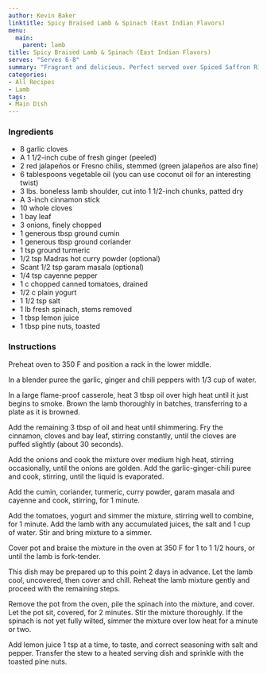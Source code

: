 ```yaml
---
author: Kevin Baker
linktitle: Spicy Braised Lamb & Spinach (East Indian Flavors)
menu:
  main:
    parent: lamb
title: Spicy Braised Lamb & Spinach (East Indian Flavors)
serves: "Serves 6-8"
summary: "Fragrant and delicious. Perfect served over Spiced Saffron Rice."
categories:
- All Recipes
- Lamb
tags:
- Main Dish
---
```

### Ingredients

<div class="ingredient-list">

* 8 garlic cloves  
* A 1 1/2-inch cube of fresh ginger (peeled)  
* 2 red jalapeños or Fresno chilis, stemmed (green jalapeños are also fine)  
* 6 tablespoons vegetable oil (you can use coconut oil for an interesting twist)  
* 3 lbs. boneless lamb shoulder, cut into 1 1/2-inch chunks, patted dry  
* A 3-inch cinnamon stick  
* 10 whole cloves  
* 1 bay leaf  
* 3 onions, finely chopped  
* 1 generous tbsp ground cumin  
* 1 generous tbsp ground coriander  
* 1 tsp ground turmeric  
* 1/2 tsp Madras hot curry powder (optional)  
* Scant 1/2 tsp garam masala (optional)  
* 1/4 tsp cayenne pepper  
* 1 c chopped canned tomatoes, drained  
* 1/2 c plain yogurt  
* 1 1/2 tsp salt  
* 1 lb fresh spinach, stems removed  
* 1 tbsp lemon juice  
* 1 tbsp pine nuts, toasted  

</div>

### Instructions
Preheat oven to 350 F and position a rack in the lower middle. 

In a blender puree the garlic, ginger and chili peppers with 1/3 cup of water.

In a large flame-proof casserole, heat 3 tbsp oil over high heat until it just begins to smoke. Brown the lamb thoroughly in batches, transferring to a plate as it is browned.

Add the remaining 3 tbsp of oil and heat until shimmering. Fry the cinnamon, cloves and bay leaf, stirring constantly, until the cloves are puffed slightly (about 30 seconds).

Add the onions and cook the mixture over medium high heat, stirring occasionally, until the onions are golden.  Add the garlic-ginger-chili puree and cook, stirring, until the liquid is evaporated.

Add the cumin, coriander, turmeric, curry powder, garam masala and cayenne and cook, stirring, for 1 minute.

Add the tomatoes, yogurt and simmer the mixture, stirring well to combine, for 1 minute. Add the lamb with any accumulated juices, the salt and 1 cup of water. Stir and bring mixture to a simmer.

Cover pot and braise the mixture in the oven at 350 F for 1 to 1 1/2 hours, or until the lamb is fork-tender.

This dish may be prepared up to this point 2 days in advance. Let the lamb cool, uncovered, then cover and chill. Reheat the lamb mixture gently and proceed with the remaining steps.

Remove the pot from the oven, pile the spinach into the mixture, and cover.  Let the pot sit, covered, for 2 minutes.  Stir the mixture thoroughly. If the spinach is not yet fully wilted, simmer the mixture over low heat for a minute or two. 

Add lemon juice 1 tsp at a time, to taste, and correct seasoning with salt and pepper. Transfer the stew to a heated serving dish and sprinkle with the toasted pine nuts.